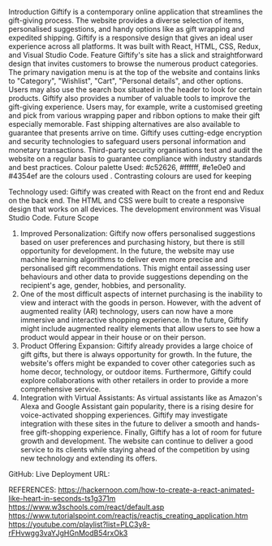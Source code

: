 Introduction
Giftify is a contemporary online application that streamlines the gift-giving process. The website provides a diverse selection of items, personalised suggestions, and handy options like as gift wrapping and expedited shipping. Giftify is a responsive design that gives an ideal user experience across all platforms. It was built with React, HTML, CSS, Redux, and Visual Studio Code.
Feature
Giftify's site has a slick and straightforward design that invites customers to browse the numerous product categories. The primary navigation menu is at the top of the website and contains links to "Category", "Wishlist", "Cart", "Personal details", and other options. Users may also use the search box situated in the header to look for certain products.
Giftify also provides a number of valuable tools to improve the gift-giving experience. Users may, for example, write a customised greeting and pick from various wrapping paper and ribbon options to make their gift especially memorable. Fast shipping alternatives are also available to guarantee that presents arrive on time.
Giftify uses cutting-edge encryption and security technologies to safeguard users personal information and monetary transactions. Third-party security organisations test and audit the website on a regular basis to guarantee compliance with industry standards and best practices. 
Colour palette Used: #c52626, #ffffff, #e1e0e0 and #4354ef are the colours used . Contrasting colours are used for keeping 

Technology used:
Giftify was created with React on the front end and Redux on the back end. The HTML and CSS were built to create a responsive design that works on all devices. The development environment was Visual Studio Code.
Future Scope 
1. Improved Personalization: Giftify now offers personalised suggestions based on user preferences and purchasing history, but there is still opportunity for development. In the future, the website may use machine learning algorithms to deliver even more precise and personalised gift recommendations. This might entail assessing user behaviours and other data to provide suggestions depending on the recipient's age, gender, hobbies, and personality.
2. One of the most difficult aspects of internet purchasing is the inability to view and interact with the goods in person. However, with the advent of augmented reality (AR) technology, users can now have a more immersive and interactive shopping experience. In the future, Giftify might include augmented reality elements that allow users to see how a product would appear in their house or on their person.
3. Product Offering Expansion: Giftify already provides a large choice of gift gifts, but there is always opportunity for growth. In the future, the website's offers might be expanded to cover other categories such as home decor, technology, or outdoor items. Furthermore, Giftify could explore collaborations with other retailers in order to provide a more comprehensive service.
4. Integration with Virtual Assistants: As virtual assistants like as Amazon's Alexa and Google Assistant gain popularity, there is a rising desire for voice-activated shopping experiences. Giftify may investigate integration with these sites in the future to deliver a smooth and hands-free gift-shopping experience.
Finally, Giftify has a lot of room for future growth and development. The website can continue to deliver a good service to its clients while staying ahead of the competition by using new technology and extending its offers.

GitHub: 
Live Deployment URL: 

REFERENCES:
https://hackernoon.com/how-to-create-a-react-animated-like-heart-in-seconds-ts1g371m
https://www.w3schools.com/react/default.asp
https://www.tutorialspoint.com/reactjs/reactjs_creating_application.htm
https://youtube.com/playlist?list=PLC3y8-rFHvwgg3vaYJgHGnModB54rxOk3

